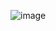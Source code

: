 ![image](https://github.com/Singh-Supreet/period_tracker/assets/98038549/18eeca33-9f79-4513-8361-9323c08a355c)
